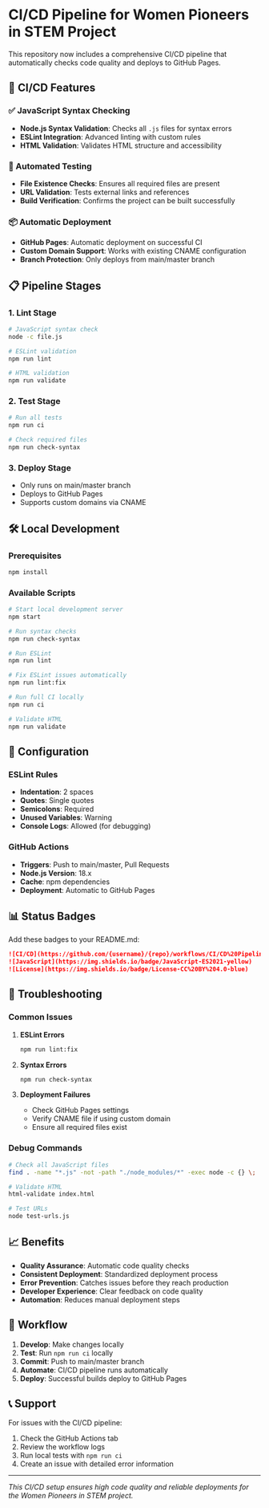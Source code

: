 # CI/CD Pipeline for Women Pioneers in STEM Project

This repository now includes a comprehensive CI/CD pipeline that automatically checks code quality and deploys to GitHub Pages.

## 🚀 CI/CD Features

### ✅ JavaScript Syntax Checking
- **Node.js Syntax Validation**: Checks all `.js` files for syntax errors
- **ESLint Integration**: Advanced linting with custom rules
- **HTML Validation**: Validates HTML structure and accessibility

### 🧪 Automated Testing
- **File Existence Checks**: Ensures all required files are present
- **URL Validation**: Tests external links and references
- **Build Verification**: Confirms the project can be built successfully

### 📦 Automatic Deployment
- **GitHub Pages**: Automatic deployment on successful CI
- **Custom Domain Support**: Works with existing CNAME configuration
- **Branch Protection**: Only deploys from main/master branch

## 📋 Pipeline Stages

### 1. Lint Stage
```bash
# JavaScript syntax check
node -c file.js

# ESLint validation
npm run lint

# HTML validation
npm run validate
```

### 2. Test Stage
```bash
# Run all tests
npm run ci

# Check required files
npm run check-syntax
```

### 3. Deploy Stage
- Only runs on main/master branch
- Deploys to GitHub Pages
- Supports custom domains via CNAME

## 🛠️ Local Development

### Prerequisites
```bash
npm install
```

### Available Scripts
```bash
# Start local development server
npm start

# Run syntax checks
npm run check-syntax

# Run ESLint
npm run lint

# Fix ESLint issues automatically
npm run lint:fix

# Run full CI locally
npm run ci

# Validate HTML
npm run validate
```

## 🔧 Configuration

### ESLint Rules
- **Indentation**: 2 spaces
- **Quotes**: Single quotes
- **Semicolons**: Required
- **Unused Variables**: Warning
- **Console Logs**: Allowed (for debugging)

### GitHub Actions
- **Triggers**: Push to main/master, Pull Requests
- **Node.js Version**: 18.x
- **Cache**: npm dependencies
- **Deployment**: Automatic to GitHub Pages

## 📊 Status Badges

Add these badges to your README.md:

```markdown
![CI/CD](https://github.com/{username}/{repo}/workflows/CI/CD%20Pipeline/badge.svg)
![JavaScript](https://img.shields.io/badge/JavaScript-ES2021-yellow)
![License](https://img.shields.io/badge/License-CC%20BY%204.0-blue)
```

## 🚨 Troubleshooting

### Common Issues

1. **ESLint Errors**
   ```bash
   npm run lint:fix
   ```

2. **Syntax Errors**
   ```bash
   npm run check-syntax
   ```

3. **Deployment Failures**
   - Check GitHub Pages settings
   - Verify CNAME file if using custom domain
   - Ensure all required files exist

### Debug Commands
```bash
# Check all JavaScript files
find . -name "*.js" -not -path "./node_modules/*" -exec node -c {} \;

# Validate HTML
html-validate index.html

# Test URLs
node test-urls.js
```

## 📈 Benefits

- **Quality Assurance**: Automatic code quality checks
- **Consistent Deployment**: Standardized deployment process
- **Error Prevention**: Catches issues before they reach production
- **Developer Experience**: Clear feedback on code quality
- **Automation**: Reduces manual deployment steps

## 🔄 Workflow

1. **Develop**: Make changes locally
2. **Test**: Run `npm run ci` locally
3. **Commit**: Push to main/master branch
4. **Automate**: CI/CD pipeline runs automatically
5. **Deploy**: Successful builds deploy to GitHub Pages

## 📞 Support

For issues with the CI/CD pipeline:
1. Check the GitHub Actions tab
2. Review the workflow logs
3. Run local tests with `npm run ci`
4. Create an issue with detailed error information

---

*This CI/CD setup ensures high code quality and reliable deployments for the Women Pioneers in STEM project.* 